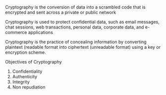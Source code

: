Cryptography is the conversion of data into
a scrambled code that is encrypted and sent
across a private or public network


Cryptography is used to protect confidential
data, such as email messages, chat sessions,
web transactions, personal data, corporate
data, and e-commerce applications


Cryptography is the practice of concealing information by converting plaintext (readable format into ciphertext (unreadable format) using a key or encryption scheme.



Objectives of Cryptography


1. Confidentiality
2. Authenticity
3. Integrity
4. Non repudiation


